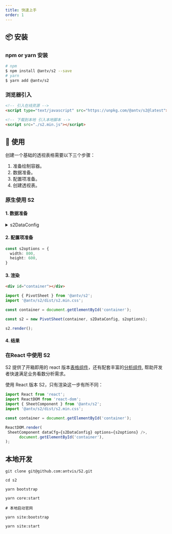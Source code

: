 ```yaml
---
title: 快速上手
order: 1
---
```

## 📦 安装

### npm or yarn 安装

```bash
# npm
$ npm install @antv/s2 --save
# yarn
$ yarn add @antv/s2
```

### 浏览器引入

```html
<!-- 引入在线资源 -->
<script type="text/javascript" src="https://unpkg.com/@antv/s2@latest"></script>

<!-- 下载到本地 引入本地脚本 -->
<script src="./s2.min.js"></script>
```

## 🔨 使用

创建一个基础的透视表格需要以下三个步骤：

1. 准备绘制容器。
2. 数据准备。
3. 配置项准备。
4. 创建透视表。

### 原生使用 S2

#### 1. 数据准备

<details>
  <summary> s2DataConfig</summary>

```ts
const s2DataConfig = {
  fields: {
    rows: ['province', 'city'],
    columns: ['type'],
    values: ['price'],
  },
  data: [
     {
      province: '浙江',
      city: '杭州',
      type: '笔',
      price: '1',
    },
    {
      province: '浙江',
      city: '杭州',
      type: '纸张',
      price: '2',
    },
    {
      province: '浙江',
      city: '舟山',
      type: '笔',
      price: '17',
    },
    {
      province: '浙江',
      city: '舟山',
      type: '纸张',
      price: '0.5',
    },
    {
      province: '吉林',
      city: '丹东',
      type: '笔',
      price: '8',
    },
    {
      province: '吉林',
      city: '白山',
      type: '笔',
      price: '9',
    },
    {
      province: '吉林',
      city: '丹东',
      type: ' 纸张',
      price: '3',
    },
    {
      province: '吉林',
      city: '白山',
      type: '纸张',
      price: '1',
    },
  ],
};
```

</details>

#### 2. 配置项准备

```ts
const s2options = {
  width: 800,
  height: 600,
}
```

#### 3. 渲染

```html
<div id="container"></div>
```

```ts
import { PivotSheet } from '@antv/s2';
import '@antv/s2/dist/s2.min.css';

const container = document.getElementById('container');

const s2 = new PivotSheet(container, s2DataConfig, s2options);

s2.render();

```

#### 4. 结果

<playground path='basic/pivot/demo/grid.ts' rid='container' height='300'></playground>

### 在React 中使用 S2

S2 提供了开箱即用的 react 版本[表格组件](/zh/examples/gallery#category-表格组件)，还有配套丰富的[分析组件](/zh/examples/gallery#category-Tooltip), 帮助开发者快速满足业务看数分析需求。

使用 React 版本 S2，只有渲染这一步有所不同：

```ts
import React from 'react';
import ReactDOM from 'react-dom';
import { SheetComponent } from '@antv/s2';
import '@antv/s2/dist/s2.min.css';

const container = document.getElementById('container');

ReactDOM.render(
 SheetComponent dataCfg={s2DataConfig} options={s2options} />,
      document.getElementById('container'),
);

```

## 本地开发

```shell
git clone git@github.com:antvis/S2.git

cd s2

yarn bootstrap

yarn core:start

# 本地启动官网

yarn site:bootstrap

yarn site:start

```
